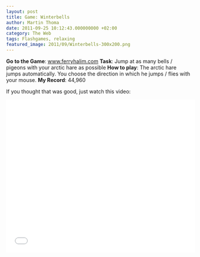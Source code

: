 ```yaml
---
layout: post
title: Game: Winterbells
author: Martin Thoma
date: 2011-09-25 10:12:43.000000000 +02:00
category: The Web
tags: Flashgames, relaxing
featured_image: 2011/09/Winterbells-300x200.png
---
```

<b>Go to the Game</b>: <a href="http://www.ferryhalim.com/orisinal/g3/bells.htm" rel="nofollow">www.ferryhalim.com</a>
<b>Task</b>: Jump at as many bells / pigeons with your arctic hare as possible
<b>How to play</b>: The arctic hare jumps automatically. You choose the direction in which he jumps / flies with your mouse.
<b>My Record</b>: 44,960

If you thought that was good, just watch this video:
<iframe title="YouTube video player" width="512" height="414" src="//www.youtube.com/embed/mcrMDeeERks?rel=0&amp;hd=1" frameborder="0" allowfullscreen></iframe>
